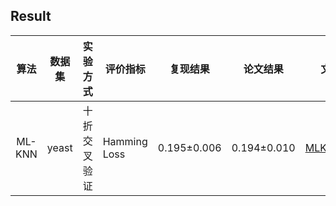## Result

| 算法 | 数据集 | 实验方式 | 评价指标 | 复现结果 | 论文结果 | 文件 |
| :---: | ---- | ---- | ---- | ---- | ---- | ---- |
| ML-KNN | yeast | 十折交叉验证 | Hamming Loss | 0.195±0.006 | 0.194±0.010 | [MLKNN.py](https://github.com/WNJXYK/MLLearning/blob/master/methods/MLKNN.py)|
